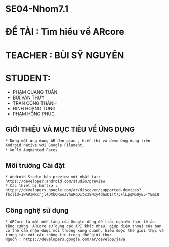 # SE04-Nhom7.1
# ĐỀ TÀI : Tìm hiểu về ARcore
# TEACHER : BÙI SỸ NGUYÊN
# STUDENT:
* PHẠM QUANG TUẤN
* BÙI VĂN THUỶ
* TRẦN CÔNG THÀNH
* ĐINH HOÀNG TÙNG
* PHẠM HỒNG PHÚC

## GIỚI THIỆU VÀ MỤC TIÊU VỀ ỨNG DỤNG
```
* Dựng một ứng dụng AR đơn giản , hiển thị và demo ứng dụng trên Android native với Google Filament.
* Xử lý Augmented Faces
```
##  Môi trường Cài đặt 
```
* Android Studio bản preview mới nhất tại: https://developer.android.com/studio/preview
* Các thiết bị hỗ trợ : https://developers.google.com/ar/discover/supported-devices?fbclid=IwAR3Mxcrjl4DXbORwoJVhuRqDItcz9Nxy4dasD1Tt7JFlLpqMGQyE5-YEmiQ
```
## Công nghệ sử dụng
```
* ARCore là một nền tảng của Google dùng để trải nghiệm thực tế ảo tăng cường. ARCore sử dụng các API khác nhau, giúp điện thoại của bạn có thể cảm nhận được môi trường xung quanh, hiểu được thế giới thực và tương tác với các thông tin trong thế giới thực
Nguồn : https://developers.google.com/ar/develop/java
```





